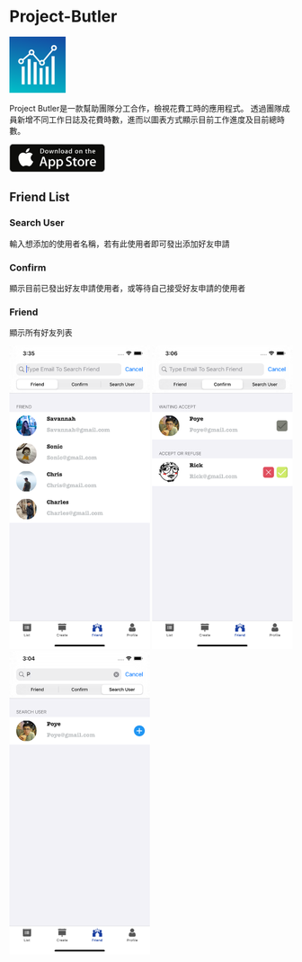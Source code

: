 # Project-Butler
<img src="https://github.com/neal811220/Project-Butler/blob/master/Images/Icons_Logo.png" width="100" height="100">

Project Butler是一款幫助團隊分工合作，檢視花費工時的應用程式。
透過團隊成員新增不同工作日誌及花費時數，進而以圖表方式顯示目前工作進度及目前總時數。


[<img src="https://github.com/BigRoot9527/GoToMarket/blob/master/GoToMarket/ScreenShots/DownloadAppStoreBadge.png" width="170" height="50">](http://apps.apple.com/app/id1500539697)

## Friend List

### Search User
輸入想添加的使用者名稱，若有此使用者即可發出添加好友申請

### Confirm
顯示目前已發出好友申請使用者，或等待自己接受好友申請的使用者

### Friend
顯示所有好友列表

<img src="https://github.com/neal811220/Project-Butler/blob/master/Images/Simulator%20Screen%20Shot%20-%20iPhone%2011%20Pro%20Max%20-%202020-03-14%20at%2015.35.27.png" width="250" height="540"> <img src="https://github.com/neal811220/Project-Butler/blob/master/Images/Simulator%20Screen%20Shot%20-%20iPhone%2011%20Pro%20Max%20-%202020-03-14%20at%2015.06.56.png" width="250" height="540"> <img src="https://github.com/neal811220/Project-Butler/blob/master/Images/Simulator%20Screen%20Shot%20-%20iPhone%2011%20Pro%20Max%20-%202020-03-14%20at%2015.04.00.png" width="250" height="540"> 
